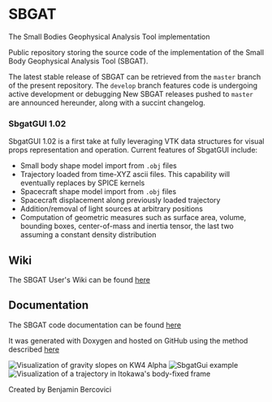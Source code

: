 # SBGAT
The Small Bodies Geophysical Analysis Tool implementation

Public repository storing the source code of the implementation of the Small Body Geophysical Analysis Tool (SBGAT). 

The latest stable release of SBGAT can be retrieved from the `master` branch of the present repository. The `develop` branch features code is undergoing active development or debugging New SBGAT releases pushed to `master` are announced hereunder, along with a succint changelog.

### SbgatGUI 1.02
SbgatGUI 1.02 is a first take at fully leveraging VTK data structures for visual props representation and operation. Current features of SbgatGUI include: 
* Small body shape model import from `.obj` files
* Trajectory loaded from time-XYZ ascii files. This capability will eventually replaces by SPICE kernels
* Spacecraft shape model import from `.obj` files
* Spacecraft displacement along previously loaded trajectory
* Addition/removal of light sources at arbitrary positions
* Computation of geometric measures such as surface area, volume, bounding boxes, center-of-mass and inertia tensor, the last two assuming a constant density distribution

## Wiki
The SBGAT User's Wiki can be found [here](https://github.com/bbercovici/SBGAT/wiki)

## Documentation
The SBGAT code documentation can be found [here](https://bbercovici.github.io/sbgat-doc/index.html) 

It was generated with Doxygen and hosted on GitHub using the method described [here](https://visualstudiomagazine.com/articles/2015/03/01/github-pages.aspx) 


![Visualization of gravity slopes on KW4 Alpha](http://i.imgur.com/fEvACWu.png)
![SbgatGui example](https://i.imgur.com/x0tb7hL.jpg)
![Visualization of a trajectory in Itokawa's body-fixed frame](https://i.imgur.com/xXRy1DY.png)



Created by Benjamin Bercovici
